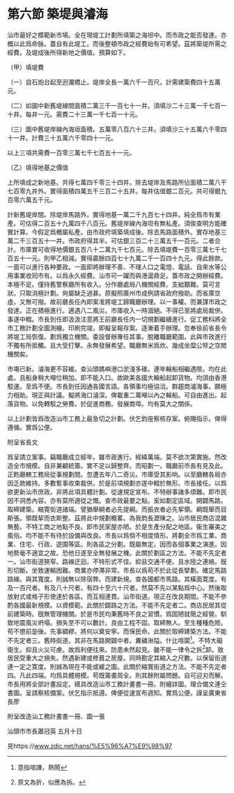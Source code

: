 # 第六節    築堤與濬海

汕市最好之模範新市場。全在現堤工計劃所填築之海坦中。而市政之能否發達。亦概以此爲命脉。蓋自有此堤工。而後整頓市政之經費始有可希望。茲將築堤所需之經費。及堤成後所得新地之價值。預算如下。

（甲）填堤費

（一）自石炮台起至迥瀾橋止。堤岸全長一萬六千一百尺。計需建築費四十五萬元。

（二）如圖中新舊堤線間面積二萬三千一百七十一井。須填沙二十三萬一千七百一十井。每井一元。需費二十三萬一千七百一十元。

（三）圖中舊堤岸線內海垣面積。五萬零八百六十三井。須填沙三十五萬六千零四十一井。計費三十五萬六千零四十一元。

以上三項共需費一百零三萬七千七百五十一元。

（乙）填得地基之價值

上所填成之新地基。共得七萬四千零三十四井。除去堤岸及馬路所佔面積二萬八干七百零九井外。實得面積四萬五千三百二十五井。每井估值銀二百元。共可得銀九百零六萬五千元。

計新舊堤岸間。除堤岸馬路外。實得地基一萬二千九百七十四井。純全爲市有業產。可估得二百五十九萬四千八百元。舊堤岸線內海坦有無私產。須俟查明方能確實計算。今假定爲槪屬私產。由市政府填築填成後。除去馬路面積外。實存地基三萬二千三百五十一井。市政府得其半。可估銀三百二十三萬五千一百元。二者合計。市庫實可收得地價銀五百八十二萬九千七百元。除去填堤費一百零三萬七千七百五十一元。則甲乙相減。實得贏餘四百七十九萬二千一百四十九元。得此餘款。一面可以進行各种要政。一面即將辦理不善、不理人口之電燈、電話、自來水等公用事業收囘市有。以爲永久經費。汕市可一躍而與港滬鼎足。蓋市政之開辦經費。本極不足。僅持舊警察廳所有收入。分作廳處局八機關經費。支絀艱難。莫可言狀。只取消極計劃。尙屬缺乏過甚。原擬照廣州市成例請省政府撥助。而省庫空虛。又無可撥。故前廳長任內即案准將堤工歸職廳辦理。以一事權。而兼謀市政之發達。正在積極進行。適遇八二風災。市庫收入一時涸絕。不得已至將處局裁併。事遂中輟。市長到任即汲汲注意將王前廳長任内一切規劃繼續進行。促工務科將全市工務計劃全圖測繪。印刷完竣。即擬呈報存案。逐漸着手辦理。忽奉徐前省長令將堤工局恢復。劃爲獨立機關。委設督辦專任其事。脫離職廳範圍。此與市政進行不獨有所抵觸。且大受打擊。永無發展希望。職廳無米爲炊。幾成坐糜公帑之空閒機關矣。

市塲已新。濬海更不容緩。查汕頭媽嶼港口淤淺多碓。連年輪船相繼遇險。均在此處。且船身稍大噸位稍加。即不能入口。故歐美各國大輪船起卸貨物。均須由香港駁運。至爲不便。市長到任因通各國言語。各領事均極協洽。群趨商濬海事。願極力相助。現正與計議。擬將海口濬深。俾載重二萬噸以內之輪船。可自由進出。起落貨物。以免轉駁之勞費。於促進商務。發展商埠。均有莫大之關係。

以上計劃皆爲改造汕市工務上最急切之計劃。伏乞鈞座察核存案。俯賜指示。俾得遵循。實爲公便。

附呈省長文

爲呈請立案事。竊職廳成立經年。雖市政進行。經緯萬端。莫不欲次第實施。然改造全市規模。自非兼顧統籌。實不足以歸整齊。而昭劃一。職廳前市長有見及此。正飭廳轄工務局從事規劃間。忽遭去年八二奇災。市庫受其影响。以至廳轄各局亦因乏款維持。多數暫事收束裁併。於是前項規劃亦遂中輟於無形。市長接任。以爲欲更新汕市庶政。非將此項具體計劃。從速規定宣布。不特辦事諸多煩難。即市民因不洞悉內容。亦有莫所適從之慨。查市政最要之點。奚如劃定區域。開闢馬路。取締建築。縮寛街道諸端。譬猶舉綱者必先提綱。而振衣者必先挈領。綱既舉而目斯張。領既挈而衣斯整。茲將此中規劃概畧。為我鈞長瀝陳之。汕市居民商店混雜無藝。不特工商之地點不良。即市民家屋亦陋。於是生產分配之地區。衞生審美之風俗。均不能不有待於設備與改良。市長以爲倘不相度情形。將劃全市爲工業、商業、住宅、行政、遊園等區。則各區之分劃。既屬無定。因而各個事業之演進。因地勢毫不適宜之故。恐他日遂至全無發展之機。此關於劃區之方法。不能不先定者一。汕市街道狹窄。路線迂迴。不特形式不佳。抑且交通不便。且水陸之連絡。旣形切斷。坐致運輸困難。商業亦停滞非常。市長以爲苟不於此從長擘劃。確定馬路路線。與其寬度。則誠無以除宿弊。而建新規。查各國都市馬路。其橫面寛度。有及一百尺者。有及八十尺者。有四十至六十尺者。然莫不先以某點爲中心。然後取放射式或格子形使達於各區。而互相連貫。汕市街道。現正在改良期間。不能不參酌各國最新規模。以資模範。此關於闢路之方法。不能不先定者二。商店民居其從前建築時。旣無管理機關。於是市民均秉舊時不良之習慣。爲固陋就簡之經營。馴致地震風災坍塌。損失至不可以數計。良由工程不固。取締無人。至生種種危險。苟不懲前毖後。先事綢繆。將何以奠安寧。而保民命。此關於取締建築方法。不能不先定者三。舊時街道。其非在馬路開闢中者。糞穢湫隘。什比喧闐[^1]。不特大礙衛生。抑且火災可慮。故爲利便往來。防患未然起見。雖不能一律令之拆[^2]卸。致居民受重大之損失。然遇新建或修葺之房屋。同時勘定其縮入之尺數。以保留街道達一定之寛度。則誠為現在不能或緩之圖。此關於縮寬街道之方法。不能不先定者四。凡此四端。均爲具體規模。苟既籌畫周全。則其餘附屬問題。自可迎刃而解。市長用將全部計畫設定。繕具改造汕市工務計畫書一冊。附繪詳圖。理合備文連仝書圖。呈請察核備案。伏乞指示抵遵。俾便從速宣布週知。實爲公便。謹呈廣東省長廖

附呈改造汕工務計畫書一冊、圖一張

汕頭市市長蕭冠英 五月十日

[^1]: 意指喧譁，熱鬧

見https://www.zdic.net/hans/%E5%96%A7%E9%98%97

[^2]: 原文為折，似應為拆。
